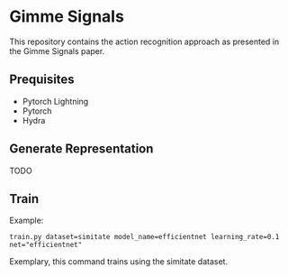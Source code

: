 # Gimme Signals

This repository contains the action recognition approach as presented in the Gimme Signals paper.

## Prequisites

* Pytorch Lightning
* Pytorch
* Hydra

## Generate Representation

TODO

## Train

Example:

`train.py dataset=simitate model_name=efficientnet learning_rate=0.1 net="efficientnet"`

Exemplary, this command trains using the simitate dataset.

